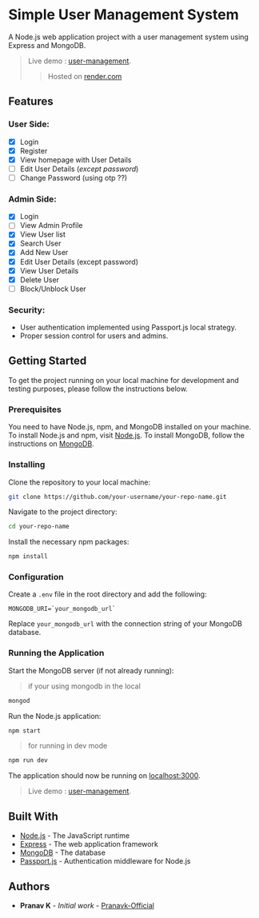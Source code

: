 # Simple User Management System

A Node.js web application project with a user management system using Express and MongoDB.

> Live demo : [user-management](https://user-management-8fzd.onrender.com).
>> Hosted on [render.com](https://render.com)

## Features

### User Side:
- [x] Login
- [x] Register
- [x] View homepage with User Details
- [ ] Edit User Details (*except password*)
- [ ] Change Password (using otp ??)

### Admin Side:
- [x] Login
- [ ] View Admin Profile
- [x] View User list
- [x] Search User
- [x] Add New User
- [x] Edit User Details (except password)
- [x] View User Details
- [x] Delete User
- [ ] Block/Unblock User

### Security:
- User authentication implemented using Passport.js local strategy.
- Proper session control for users and admins.

## Getting Started

To get the project running on your local machine for development and testing purposes, please follow the instructions below.

### Prerequisites

You need to have Node.js, npm, and MongoDB installed on your machine. To install Node.js and npm, visit [Node.js](https://nodejs.org/). To install MongoDB, follow the instructions on [MongoDB](https://www.mongodb.com/).

### Installing

Clone the repository to your local machine:

```bash
git clone https://github.com/your-username/your-repo-name.git
```

Navigate to the project directory:

```bash
cd your-repo-name
```

Install the necessary npm packages:

```bash
npm install
```

### Configuration

Create a `.env` file in the root directory and add the following:

```env
MONGODB_URI=`your_mongodb_url`
```

Replace `your_mongodb_url` with the connection string of your MongoDB database.

### Running the Application

Start the MongoDB server (if not already running):
> if your using mongodb in the local

```bash
mongod
```

Run the Node.js application:

```bash
npm start
```

> for running in dev mode
```bash
npm run dev
```

The application should now be running on [localhost:3000](http://localhost:3000/).


> Live demo : [user-management](https://user-management-8fzd.onrender.com).

## Built With

* [Node.js](https://nodejs.org/) - The JavaScript runtime
* [Express](https://expressjs.com/) - The web application framework
* [MongoDB](https://www.mongodb.com/) - The database
* [Passport.js](http://www.passportjs.org/) - Authentication middleware for Node.js

## Authors

* **Pranav K** - *Initial work* - [Pranavk-Official](https://github.com/Pranavk-Official)

